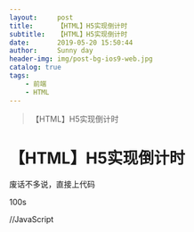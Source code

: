 ```yaml
---
layout:     post
title:      【HTML】H5实现倒计时
subtitle:   【HTML】H5实现倒计时
date:       2019-05-20 15:50:44
author:     Sunny day
header-img: img/post-bg-ios9-web.jpg
catalog: true
tags:
    - 前端
    - HTML
---
```


>【HTML】H5实现倒计时

# 【HTML】H5实现倒计时


废话不多说，直接上代码
<!--html--> <span id="span" class="a">100s</span>
 
//JavaScript <script> var time =100; var box = window.setInterval(tt,1000) function tt(){ time--; document.getElementById('span').innerHTML = time + 's'; if(time == 0){ window.clearInterval(box);//清除计时器 } } </script>

 


